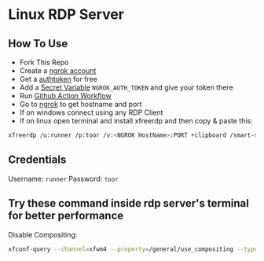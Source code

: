 # Linux RDP Server

## How To Use
+ Fork This Repo
+ Create a [ngrok account](https://dashboard.ngrok.com/) 
+ Get a [authtoken](https://dashboard.ngrok.com/get-started/your-authtoken) for free
+ Add a [Secret Variable](../../settings/secrets/actions/new) `NGROK_AUTH_TOKEN` and give your token there
+ Run [Github Action Workflow](../../actions/workflows/main.yml)
+ Go to [ngrok](https://dashboard.ngrok.com/tunnels/agents) to get hostname and port
+ If on windows connect using any RDP Client
+ If on linux open terminal and install xfreerdp and then copy & paste this:
```bash
xfreerdp /u:runner /p:toor /v:<NGROK HostName>:PORT +clipboard /smart-sizing +offscreen-cache /f
```

## Credentials
Username: `runner`
Password: `toor`

## Try these command inside rdp server's terminal for better performance
Disable Compositing:
```bash
xfconf-query --channel=xfwm4 --property=/general/use_compositing --type=bool --set=false --create```
